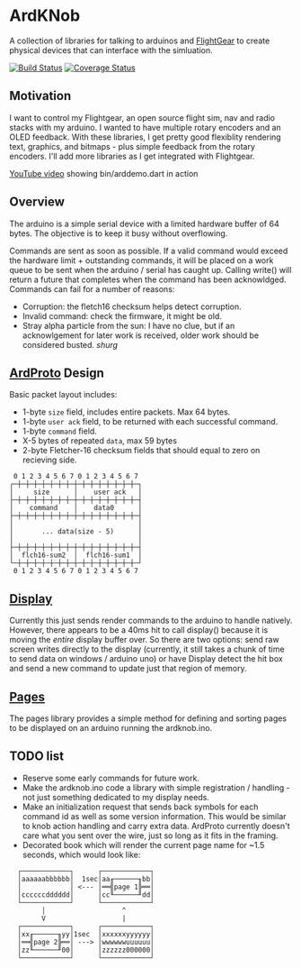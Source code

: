 # ArdKNob

A collection of libraries for talking to arduinos and [FlightGear](www.flightgear.org)
to create physical devices that can interface with the simluation.

[![Build Status](https://travis-ci.org/jtmcdole/ardknob.svg?branch=master)](https://travis-ci.org/jtmcdole/ardknob)
[![Coverage Status](https://coveralls.io/repos/github/jtmcdole/ardknob/badge.svg?branch=master)](https://coveralls.io/github/jtmcdole/ardknob?branch=master)

## Motivation

I want to control my Flightgear, an open source flight sim, nav and radio stacks
with my arduino. I wanted to have multiple rotary encoders and an OLED feedback.
With these libraries, I get pretty good flexiblity rendering text, graphics, and
bitmaps - plus simple feedback from the rotary encoders. I'll add more libraries
as I get integrated with Flightgear.

[YouTube video](https://youtu.be/FwqusukU0Ao) showing bin/arddemo.dart in action

## Overview 

The arduino is a simple serial device with a limited hardware buffer of 64
bytes. The objective is to keep it busy without overflowing.

Commands are sent as soon as possible. If a valid command would exceed the
hardware limit + outstanding commands, it will be placed on a work queue to be
sent when the arduino / serial has caught up. Calling write() will return a 
future that completes when the command has been acknowldged. Commands can fail
for a number of reasons:

* Corruption: the fletch16 checksum helps detect corruption.
* Invalid command: check the firmware, it might be old.
* Stray alpha particle from the sun: I have no clue, but if an acknowlgement
for later work is received, older work should be considered busted. *shurg*

## [ArdProto](ardproto/ardproto-library.html) Design

Basic packet layout includes:

* 1-byte `size` field, includes entire packets. Max 64 bytes.
* 1-byte `user ack` field, to be returned with each successful command.
* 1-byte `command` field.
* X-5 bytes of repeated `data`, max 59 bytes
* 2-byte Fletcher-16 checksum fields that should equal to zero on recieving side.

```
 0 1 2 3 4 5 6 7 0 1 2 3 4 5 6 7
┌─┼─┼─┼─┼─┼─┼─┼─┼─┼─┼─┼─┼─┼─┼─┼─┐
│     size      │    user ack   │
├─┼─┼─┼─┼─┼─┼─┼─┼─┼─┼─┼─┼─┼─┼─┼─┤
│    command    │    data0      │
├─┼─┼─┼─┼─┼─┼─┼─┼─┼─┼─┼─┼─┼─┼─┼─┤
│                               │
│       ... data(size - 5)      │
│                               │
├─┼─┼─┼─┼─┼─┼─┼─┼─┼─┼─┼─┼─┼─┼─┼─┤
│  flch16-sum2  │  flch16-sum1  │
└─┼─┼─┼─┼─┼─┼─┼─┼─┼─┼─┼─┼─┼─┼─┼─┘
 0 1 2 3 4 5 6 7 0 1 2 3 4 5 6 7

```

## [Display](display/display-library.html)

Currently this just sends render commands to the arduino to handle natively.
However, there appears to be a 40ms hit to call display() because it is moving
the _entire_ display buffer over. So there are two options: send raw screen
writes directly to the display (currently, it still takes a chunk of time to
send data on windows / arduino uno) or have Display detect the hit box and send
a new command to update just that region of memory.

## [Pages](pages/pages-library.html)

The pages library provides a simple method for defining and sorting pages to be
displayed on an arduino running the ardknob.ino.

## TODO list

* Reserve some early commands for future work.
* Make the ardknob.ino code a library with simple registration / handling - not
just something dedicated to my display needs.
* Make an initialization request that sends back symbols for each command id as
well as some version information. This would be similar to knob action handling
and carry extra data. ArdProto currently doesn't care what you sent over the
wire, just so long as it fits in the framing.
* Decorated book which will render the current page name for ~1.5 seconds, which
would look like:

```
  ┌────────────┐      ┌────────────┐
  │aaaaaabbbbbb│  1sec│aa╓──────╖bb│
  │            │ <--- │══╣page 1╠══│
  │ccccccdddddd│      │cc╙──────╜dd│
  └────────────┘      └────────────┘
        │                   ^
        V                   |
  ┌────────────┐      ┌────────────┐
  │xx╓──────╖yy│1sec  │xxxxxxyyyyyy│
  │══╣page 2╠══│ ---> │wwwwwwuuuuuu│
  │zz╙──────╜00│      │zzzzzz000000│
  └────────────┘      └────────────┘
```
